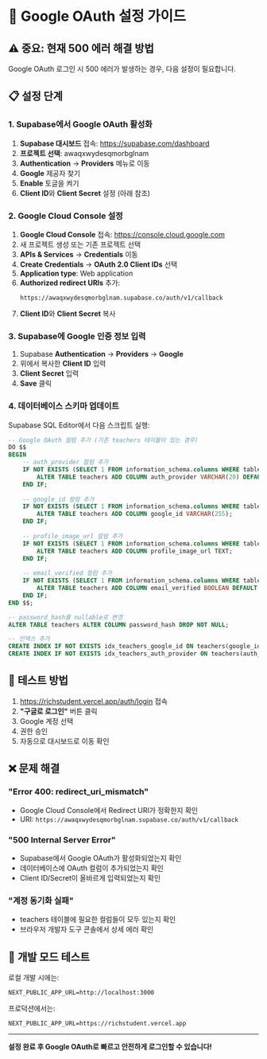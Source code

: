 # 🔐 Google OAuth 설정 가이드

## ⚠️ 중요: 현재 500 에러 해결 방법

Google OAuth 로그인 시 500 에러가 발생하는 경우, 다음 설정이 필요합니다.

## 📋 설정 단계

### 1. Supabase에서 Google OAuth 활성화

1. **Supabase 대시보드** 접속: https://supabase.com/dashboard
2. **프로젝트 선택**: awaqxwydesqmorbglnam
3. **Authentication** → **Providers** 메뉴로 이동
4. **Google** 제공자 찾기
5. **Enable** 토글을 켜기
6. **Client ID**와 **Client Secret** 설정 (아래 참조)

### 2. Google Cloud Console 설정

1. **Google Cloud Console** 접속: https://console.cloud.google.com
2. 새 프로젝트 생성 또는 기존 프로젝트 선택
3. **APIs & Services** → **Credentials** 이동
4. **Create Credentials** → **OAuth 2.0 Client IDs** 선택
5. **Application type**: Web application
6. **Authorized redirect URIs** 추가:
   ```
   https://awaqxwydesqmorbglnam.supabase.co/auth/v1/callback
   ```
7. **Client ID**와 **Client Secret** 복사

### 3. Supabase에 Google 인증 정보 입력

1. Supabase **Authentication** → **Providers** → **Google**
2. 위에서 복사한 **Client ID** 입력
3. **Client Secret** 입력
4. **Save** 클릭

### 4. 데이터베이스 스키마 업데이트

Supabase SQL Editor에서 다음 스크립트 실행:

```sql
-- Google OAuth 컬럼 추가 (기존 teachers 테이블이 있는 경우)
DO $$
BEGIN
    -- auth_provider 컬럼 추가
    IF NOT EXISTS (SELECT 1 FROM information_schema.columns WHERE table_name = 'teachers' AND column_name = 'auth_provider') THEN
        ALTER TABLE teachers ADD COLUMN auth_provider VARCHAR(20) DEFAULT 'email';
    END IF;
    
    -- google_id 컬럼 추가
    IF NOT EXISTS (SELECT 1 FROM information_schema.columns WHERE table_name = 'teachers' AND column_name = 'google_id') THEN
        ALTER TABLE teachers ADD COLUMN google_id VARCHAR(255);
    END IF;
    
    -- profile_image_url 컬럼 추가
    IF NOT EXISTS (SELECT 1 FROM information_schema.columns WHERE table_name = 'teachers' AND column_name = 'profile_image_url') THEN
        ALTER TABLE teachers ADD COLUMN profile_image_url TEXT;
    END IF;
    
    -- email_verified 컬럼 추가
    IF NOT EXISTS (SELECT 1 FROM information_schema.columns WHERE table_name = 'teachers' AND column_name = 'email_verified') THEN
        ALTER TABLE teachers ADD COLUMN email_verified BOOLEAN DEFAULT false;
    END IF;
END $$;

-- password_hash를 nullable로 변경
ALTER TABLE teachers ALTER COLUMN password_hash DROP NOT NULL;

-- 인덱스 추가
CREATE INDEX IF NOT EXISTS idx_teachers_google_id ON teachers(google_id);
CREATE INDEX IF NOT EXISTS idx_teachers_auth_provider ON teachers(auth_provider);
```

## 🧪 테스트 방법

1. https://richstudent.vercel.app/auth/login 접속
2. **"구글로 로그인"** 버튼 클릭
3. Google 계정 선택
4. 권한 승인
5. 자동으로 대시보드로 이동 확인

## ❌ 문제 해결

### "Error 400: redirect_uri_mismatch"
- Google Cloud Console에서 Redirect URI가 정확한지 확인
- URI: `https://awaqxwydesqmorbglnam.supabase.co/auth/v1/callback`

### "500 Internal Server Error"
- Supabase에서 Google OAuth가 활성화되었는지 확인
- 데이터베이스에 OAuth 컬럼이 추가되었는지 확인
- Client ID/Secret이 올바르게 입력되었는지 확인

### "계정 동기화 실패"
- teachers 테이블에 필요한 컬럼들이 모두 있는지 확인
- 브라우저 개발자 도구 콘솔에서 상세 에러 확인

## 🔄 개발 모드 테스트

로컬 개발 시에는:
```
NEXT_PUBLIC_APP_URL=http://localhost:3000
```

프로덕션에서는:
```
NEXT_PUBLIC_APP_URL=https://richstudent.vercel.app
```

---

**설정 완료 후 Google OAuth로 빠르고 안전하게 로그인할 수 있습니다!**